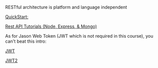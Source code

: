 RESTful architecture is platform and language independent

[QuickStart:](https://www.codementor.io/olatundegaruba/nodejs-restful-apis-in-10-minutes-q0sgsfhbd)

[Rest API Tutorials (Node, Express, & Mongo)](https://www.youtube.com/playlist?list=PL4cUxeGkcC9jBcybHMTIia56aV21o2cZ8&fbclid=IwAR2VYRJia8zwmz7uB92T0wPn9CmwGILH5esQD2ikUaT5RIjp4qI6Kl_N2GQ)

As for Jason Web Token (JWT which is not required in this course), you can't beat this intro:

[JWT](https://jwt.io/introduction/)

[JWT2](https://scotch.io/tutorials/authenticate-a-node-js-api-with-json-web-tokens)
